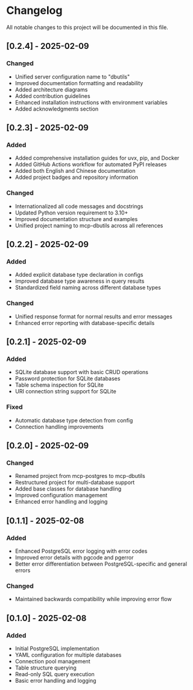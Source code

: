 # Changelog

All notable changes to this project will be documented in this file.

## [0.2.4] - 2025-02-09

### Changed
- Unified server configuration name to "dbutils"
- Improved documentation formatting and readability
- Added architecture diagrams
- Added contribution guidelines
- Enhanced installation instructions with environment variables
- Added acknowledgments section

## [0.2.3] - 2025-02-09

### Added
- Added comprehensive installation guides for uvx, pip, and Docker
- Added GitHub Actions workflow for automated PyPI releases
- Added both English and Chinese documentation
- Added project badges and repository information

### Changed
- Internationalized all code messages and docstrings
- Updated Python version requirement to 3.10+
- Improved documentation structure and examples
- Unified project naming to mcp-dbutils across all references

## [0.2.2] - 2025-02-09

### Added
- Added explicit database type declaration in configs
- Improved database type awareness in query results
- Standardized field naming across different database types

### Changed
- Unified response format for normal results and error messages
- Enhanced error reporting with database-specific details

## [0.2.1] - 2025-02-09

### Added
- SQLite database support with basic CRUD operations
- Password protection for SQLite databases
- Table schema inspection for SQLite
- URI connection string support for SQLite

### Fixed
- Automatic database type detection from config
- Connection handling improvements

## [0.2.0] - 2025-02-09

### Changed
- Renamed project from mcp-postgres to mcp-dbutils
- Restructured project for multi-database support
- Added base classes for database handling
- Improved configuration management
- Enhanced error handling and logging

## [0.1.1] - 2025-02-08

### Added
- Enhanced PostgreSQL error logging with error codes
- Improved error details with pgcode and pgerror
- Better error differentiation between PostgreSQL-specific and general errors

### Changed
- Maintained backwards compatibility while improving error flow

## [0.1.0] - 2025-02-08

### Added
- Initial PostgreSQL implementation
- YAML configuration for multiple databases
- Connection pool management
- Table structure querying
- Read-only SQL query execution
- Basic error handling and logging
